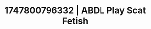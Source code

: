 ---
categories:
- Vocal tease
- Fantasy surrender
- Face sitting
- Morning passion
- Caressing curves
image: /assets/images/1747800796332.jpg
layout: post
seo:
  description: Featured content with premium Scat Fetish, ABDL Play. HD images available.
  keywords: Scat Fetish, ABDL Play
  og_image: /assets/images/1747800796332.jpg
  schema_type: VisualArtwork
tags:
- ABDL Play
- Scat Fetish
- '#1747800796332'
title: 1747800796332 | ABDL Play Scat Fetish
---